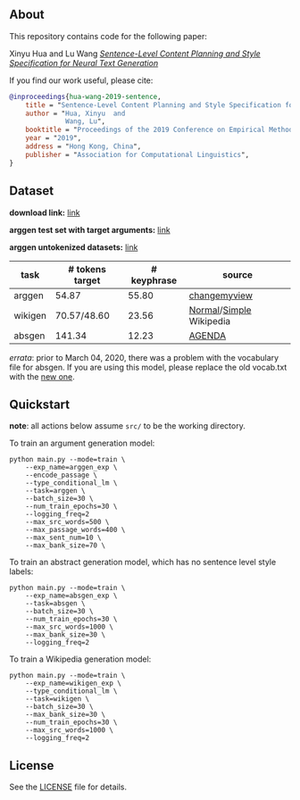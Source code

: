 ## About

This repository contains code for the following paper:

Xinyu Hua and Lu Wang [*Sentence-Level Content Planning and Style Specification for Neural Text Generation*](https://arxiv.org/abs/1909.00734)

If you find our work useful, please cite:

```bibtex
@inproceedings{hua-wang-2019-sentence,
    title = "Sentence-Level Content Planning and Style Specification for Neural Text Generation",
    author = "Hua, Xinyu  and
              Wang, Lu",
    booktitle = "Proceedings of the 2019 Conference on Empirical Methods in Natural Language Processing",
    year = "2019",
    address = "Hong Kong, China",
    publisher = "Association for Computational Linguistics",
}
```


## Dataset

__download link:__ [link](https://drive.google.com/file/d/1oR5JmlsTihG8t_0FjYTGGijSgGsB9Js_/view)

__arggen test set with target arguments:__ [link](https://drive.google.com/open?id=196pxGUEPN0hpgfVV7jtZfiX40Kw4Fhv9)

__arggen untokenized datasets:__ [link](https://drive.google.com/open?id=1oHsgQJEYASke_oAUcbha5OedUq0wCjEm)

| task      | \# tokens target | \# keyphrase | source          |
|-----------|------------------|--------------|-----------------|
|arggen     |      54.87       |   55.80      |[changemyview](https://www.reddit.com/r/changemyview/) |
|wikigen    |   70.57/48.60    |   23.56      |[Normal](https://www.wikipedia.org/)/[Simple](https://simple.wikipedia.org/) Wikipedia|
|absgen     |      141.34      |   12.23      |[AGENDA](https://github.com/rikdz/GraphWriter)      |

*errata*: prior to March 04, 2020, there was a problem with the vocabulary file for absgen. If you are using this model, please replace the old vocab.txt with the [new one](data/absgen/vocab.txt). 


## Quickstart

__note__: all actions below assume `src/` to be the working directory.

To train an argument generation model:

```
python main.py --mode=train \
    --exp_name=arggen_exp \
    --encode_passage \
    --type_conditional_lm \
    --task=arggen \
    --batch_size=30 \
    --num_train_epochs=30 \
    --logging_freq=2
    --max_src_words=500 \
    --max_passage_words=400 \
    --max_sent_num=10 \
    --max_bank_size=70 \
```

To train an abstract generation model, which has no sentence level style labels:

```
python main.py --mode=train \
    --exp_name=absgen_exp \
    --task=absgen \
    --batch_size=30 \
    --num_train_epochs=30 \
    --max_src_words=1000 \
    --max_bank_size=30 \
    --logging_freq=2
```

To train a Wikipedia generation model:

```
python main.py --mode=train \
    --exp_name=wikigen_exp \
    --type_conditional_lm \
    --task=wikigen \
    --batch_size=30 \
    --max_bank_size=30 \
    --num_train_epochs=30 \
    --max_src_words=1000 \
    --logging_freq=2
```


## License

See the [LICENSE](LICENSE) file for details.


